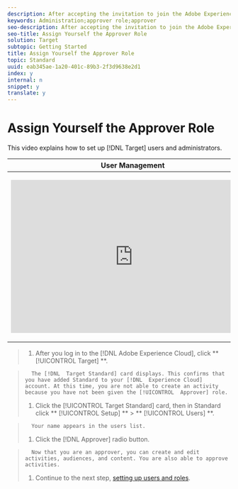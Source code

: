 ```yaml
---
description: After accepting the invitation to join the Adobe Experience Cloud and logging in, confirm that Standard has been added to your Experience Cloud account, then assign yourself the Approver role in Target Standard.
keywords: Administration;approver role;approver
seo-description: After accepting the invitation to join the Adobe Experience Cloud and logging in, confirm that Standard has been added to your Experience Cloud account, then assign yourself the Approver role in Target Standard.
seo-title: Assign Yourself the Approver Role
solution: Target
subtopic: Getting Started
title: Assign Yourself the Approver Role
topic: Standard
uuid: eab345ae-1a20-401c-89b3-2f3d9638e2d1
index: y
internal: n
snippet: y
translate: y
---
```


# Assign Yourself the Approver Role

This video explains how to set up [!DNL  Target] users and administrators. 



<table id="table_C56F4BE9B867463380013C584D97DAD2"> 
 <thead> 
  <tr> 
   <th class="entry" colspan="2"> User Management </th> 
   <th colname="col3" class="entry"> 4:39 </th> 
  </tr>
 </thead>
 <tbody> 
  <tr> 
   <td colspan="2"> <p> 
     <div width="550" class="video-iframe"> 
      <iframe src="https://www.youtube.com/embed/PIjZHxQpOlg/" frameborder="0" webkitallowfullscreen="true" mozallowfullscreen="true" oallowfullscreen="true" msallowfullscreen="true" allowfullscreen="allowfullscreen" scrolling="no" width="550" height="345">https://www.youtube.com/embed/PIjZHxQpOlg/</iframe>
     </div> </p> </td> 
   <td colname="col3"> <p> 
     <ul id="ul_B17C3EFA4B664415AE0159E418FF45C4"> 
      <li id="li_916224D2105348BE93D60015B2F43D4F">Create new <span class="keyword"> Target</span> users at the appropriate access level </li> 
      <li id="li_0FED234A3A054DEAB62C4F58BAB47F7F">Create new target administrators </li> 
     </ul> </p> </td> 
  </tr> 
 </tbody> 
</table>


>1. After you log in to the [!DNL  Adobe Experience Cloud], click ** [!UICONTROL  Target] **.

>       The [!DNL  Target Standard] card displays. This confirms that you have added Standard to your [!DNL  Experience Cloud] account. At this time, you are not able to create an activity because you have not been given the [!UICONTROL  Approver] role. 
>1. Click the [!UICONTROL  Target Standard] card, then in Standard click ** [!UICONTROL  Setup] ** > ** [!UICONTROL  Users] **.

>       Your name appears in the users list. 
>1. Click the [!DNL  Approver] radio button.

>       Now that you are an approver, you can create and edit activities, audiences, and content. You are also able to approve activities. 
>1. Continue to the next step, [ setting up users and roles](c_user_management.md#concept_501166A5F8FB4964A3AAA15D6095C6BE).
